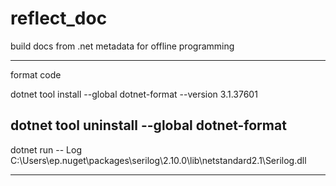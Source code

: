 # reflect_doc
build docs from .net metadata for offline programming

------------------
format code

dotnet tool install --global dotnet-format --version 3.1.37601

dotnet tool uninstall --global dotnet-format
------------------

dotnet run -- Log C:\Users\ep\.nuget\packages\serilog\2.10.0\lib\netstandard2.1\Serilog.dll

------------------